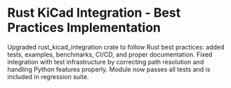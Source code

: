 # Rust KiCad Integration - Best Practices Implementation

Upgraded rust_kicad_integration crate to follow Rust best practices: added tests, examples, benchmarks, CI/CD, and proper documentation. Fixed integration with test infrastructure by correcting path resolution and handling Python features properly. Module now passes all tests and is included in regression suite.